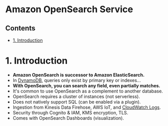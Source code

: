 # Amazon OpenSearch Service<!-- omit in toc -->

## Contents <!-- omit in toc -->

- [1. Introduction](#1-introduction)

# 1. Introduction

- **Amazon OpenSearch is successor to Amazon ElasticSearch.**
- In [DynamoDB](AWS%20DynamoDB.md), queries only exist by primary key or indexes...
- **With OpenSearch, you can search any field, even partially matches.**
- It's common to use OpenSearch as a complement to another database.
- OpenSearch requires a cluster of instances (not serverless).
- Does not natively support SQL (can be enabled via a plugin).
- Ingestion from Kinesis Data Firehose, AWS IoT, and [CloudWatch Logs](AWS%20CloudWatch.md).
- Security through Cognito & IAM, KMS encryption, TLS.
- Comes with OpenSearch Dashboards (visualization).
